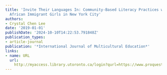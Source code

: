```yaml
---
title: 'Invite Their Languages In: Community-Based Literacy Practices with Multilingual
  African Immigrant Girls in New York City'
authors:
- Crystal Chen Lee
date: '2019-01-01'
publishDate: '2024-10-10T14:22:53.791848Z'
publication_types:
- article-journal
publication: '*International Journal of Multicultural Education*'
links:
- name: URL
  url: 
    http://myaccess.library.utoronto.ca/login?qurl=https://www.proquest.com/docview/2461135841?accountid=14771&bdid=38382&_bd=CWPn0oUiW7FkiupTNKaWCXWaQls%3D
---
```

